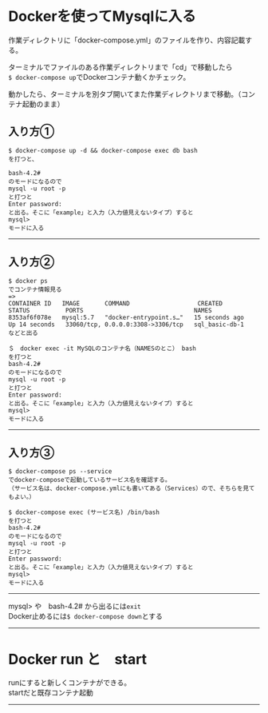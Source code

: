 # Dockerを使ってMysqlに入る
作業ディレクトリに「docker-compose.yml」のファイルを作り、内容記載する。   

ターミナルでファイルのある作業ディレクトリまで「cd」で移動したら     
`$ docker-compose up`でDockerコンテナ動くかチェック。 

動かしたら、ターミナルを別タブ開いてまた作業ディレクトリまで移動。（コンテナ起動のまま）

## 入り方①
~~~
$ docker-compose up -d && docker-compose exec db bash 
を打つと、    

bash-4.2#
のモードになるので
mysql -u root -p
と打つと
Enter password:
と出る。そこに「example」と入力（入力値見えないタイプ）すると
mysql>
モードに入る
~~~
***

## 入り方②
~~~
$ docker ps
でコンテナ情報見る
=>
CONTAINER ID   IMAGE       COMMAND                   CREATED          STATUS          PORTS                               NAMES
8353af6f078e   mysql:5.7   "docker-entrypoint.s…"   15 seconds ago   Up 14 seconds   33060/tcp, 0.0.0.0:3308->3306/tcp   sql_basic-db-1
などと出る

＄　docker exec -it MySQLのコンテナ名（NAMESのとこ） bash
を打つと
bash-4.2#
のモードになるので
mysql -u root -p
と打つと
Enter password:
と出る。そこに「example」と入力（入力値見えないタイプ）すると
mysql>
モードに入る
~~~
***

## 入り方③
~~~
$ docker-compose ps --service
でdocker-composeで起動しているサービス名を確認する。
（サービス名は、docker-compose.ymlにも書いてある（Services）ので、そちらを見てもよい。）

$ docker-compose exec (サービス名) /bin/bash
を打つと
bash-4.2#
のモードになるので
mysql -u root -p
と打つと
Enter password:
と出る。そこに「example」と入力（入力値見えないタイプ）すると
mysql>
モードに入る
~~~
***

mysql> や　bash-4.2# から出るには`exit`   
Docker止めるには`$ docker-compose down`とする
***


# Docker run と　start
runにすると新しくコンテナができる。   
startだと既存コンテナ起動
***

